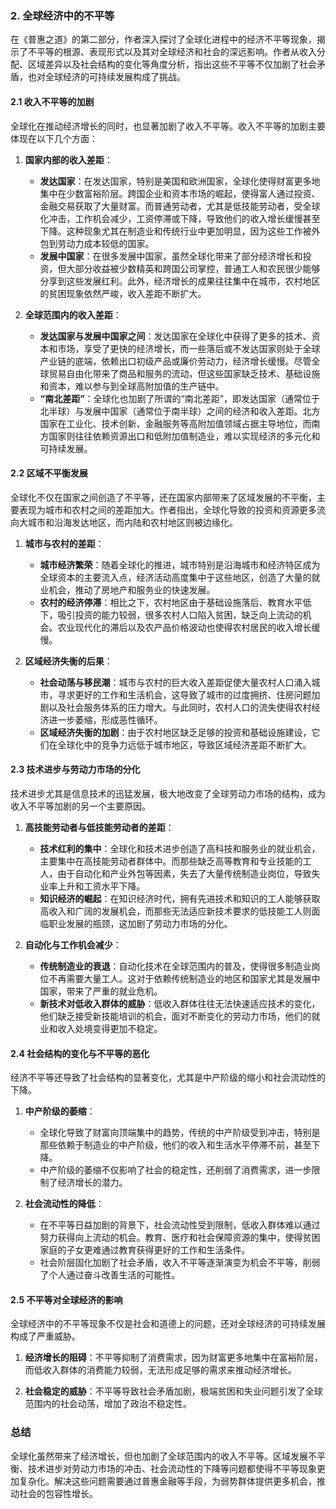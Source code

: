 ### 2. **全球经济中的不平等**

在《普惠之道》的第二部分，作者深入探讨了全球化进程中的经济不平等现象，揭示了不平等的根源、表现形式以及其对全球经济和社会的深远影响。作者从收入分配、区域差异以及社会结构的变化等角度分析，指出这些不平等不仅加剧了社会矛盾，也对全球经济的可持续发展构成了挑战。

#### 2.1 **收入不平等的加剧**

全球化在推动经济增长的同时，也显著加剧了收入不平等。收入不平等的加剧主要体现在以下几个方面：

1. **国家内部的收入差距**：
   - **发达国家**：在发达国家，特别是美国和欧洲国家，全球化使得财富更多地集中在少数富裕阶层。跨国企业和资本市场的崛起，使得富人通过投资、金融交易获取了大量财富。而普通劳动者，尤其是低技能劳动者，受全球化冲击，工作机会减少，工资停滞或下降，导致他们的收入增长缓慢甚至下降。这种现象尤其在制造业和传统行业中更加明显，因为这些工作被外包到劳动力成本较低的国家。
   - **发展中国家**：在很多发展中国家，虽然全球化带来了部分经济增长和投资，但大部分收益被少数精英和跨国公司掌控，普通工人和农民很少能够分享到这些发展红利。此外，经济增长的成果往往集中在城市，农村地区的贫困现象依然严峻，收入差距不断扩大。

2. **全球范围内的收入差距**：
   - **发达国家与发展中国家之间**：发达国家在全球化中获得了更多的技术、资本和市场，享受了更快的经济增长，而一些落后或不发达国家则处于全球产业链的底端，依赖出口初级产品或廉价劳动力，经济增长缓慢。尽管全球贸易自由化带来了商品和服务的流动，但这些国家缺乏技术、基础设施和资本，难以参与到全球高附加值的生产链中。
   - **“南北差距”**：全球化也加剧了所谓的“南北差距”，即发达国家（通常位于北半球）与发展中国家（通常位于南半球）之间的经济和收入差距。北方国家在工业化、技术创新、金融服务等高附加值领域占据主导地位，而南方国家则往往依赖资源出口和低附加值制造业，难以实现经济的多元化和可持续发展。

#### 2.2 **区域不平衡发展**

全球化不仅在国家之间创造了不平等，还在国家内部带来了区域发展的不平衡，主要表现为城市和农村之间的差距加大。作者指出，全球化导致的投资和资源更多流向大城市和沿海发达地区，而内陆和农村地区则被边缘化。

1. **城市与农村的差距**：
   - **城市经济繁荣**：随着全球化的推进，城市特别是沿海城市和经济特区成为全球资本的主要流入点，经济活动高度集中于这些地区，创造了大量的就业机会，推动了房地产和服务业的快速发展。
   - **农村的经济停滞**：相比之下，农村地区由于基础设施落后、教育水平低下，吸引投资的能力较弱，很多农村人口陷入贫困，缺乏向上流动的机会。农业现代化的滞后以及农产品价格波动也使得农村居民的收入增长缓慢。

2. **区域经济失衡的后果**：
   - **社会动荡与移民潮**：城市与农村的巨大收入差距促使大量农村人口涌入城市，寻求更好的工作和生活机会，这导致了城市的过度拥挤、住房问题加剧以及社会服务体系的压力增大。与此同时，农村人口的流失使得农村经济进一步萎缩，形成恶性循环。
   - **区域经济失衡的加剧**：由于农村地区缺乏足够的投资和基础设施建设，它们在全球化中的竞争力远低于城市地区，导致区域经济差距不断扩大。

#### 2.3 **技术进步与劳动力市场的分化**

技术进步尤其是信息技术的迅猛发展，极大地改变了全球劳动力市场的结构，成为收入不平等加剧的另一个主要原因。

1. **高技能劳动者与低技能劳动者的差距**：
   - **技术红利的集中**：全球化和技术进步创造了高科技和服务业的就业机会，主要集中在高技能劳动者群体中。而那些缺乏高等教育和专业技能的工人，由于自动化和产业外包等因素，失去了大量传统制造业岗位，导致失业率上升和工资水平下降。
   - **知识经济的崛起**：在知识经济时代，拥有先进技术和知识的工人能够获取高收入和广阔的发展机会，而那些无法适应新技术要求的低技能工人则面临职业发展的瓶颈，这加剧了劳动力市场的分化。

2. **自动化与工作机会减少**：
   - **传统制造业的衰退**：自动化技术在全球范围内的普及，使得很多制造业岗位不再需要大量工人。这对于依赖传统制造业的地区和国家尤其是发展中国家，带来了严重的就业危机。
   - **新技术对低收入群体的威胁**：低收入群体往往无法快速适应技术的变化，他们缺乏接受新技能培训的机会，面对不断变化的劳动力市场，他们的就业和收入处境变得更加不稳定。

#### 2.4 **社会结构的变化与不平等的恶化**

经济不平等还导致了社会结构的显著变化，尤其是中产阶级的缩小和社会流动性的下降。

1. **中产阶级的萎缩**：
   - 全球化导致了财富向顶端集中的趋势，传统的中产阶级受到冲击，特别是那些依赖于制造业的中产阶级，他们的收入和生活水平停滞不前，甚至下降。
   - 中产阶级的萎缩不仅影响了社会的稳定性，还削弱了消费需求，进一步限制了经济增长的潜力。

2. **社会流动性的降低**：
   - 在不平等日益加剧的背景下，社会流动性受到限制，低收入群体难以通过努力获得向上流动的机会。教育、医疗和社会保障资源的集中，使得贫困家庭的子女更难通过教育获得更好的工作和生活条件。
   - 社会阶层固化加剧了社会矛盾，收入不平等逐渐演变为机会不平等，削弱了个人通过奋斗改善生活的可能性。

#### 2.5 **不平等对全球经济的影响**

全球经济中的不平等现象不仅是社会和道德上的问题，还对全球经济的可持续发展构成了严重威胁。

1. **经济增长的阻碍**：不平等抑制了消费需求，因为财富更多地集中在富裕阶层，而低收入群体的消费能力较弱，无法形成足够的需求来推动经济增长。
   
2. **社会稳定的威胁**：不平等导致社会矛盾加剧，极端贫困和失业问题引发了全球范围内的社会动荡，增加了政治不稳定性。

### 总结
全球化虽然带来了经济增长，但也加剧了全球范围内的收入不平等。区域发展不平衡、技术进步对劳动力市场的冲击、社会流动性的下降等问题都使得不平等现象更加复杂化。解决这些问题需要通过普惠金融等手段，为弱势群体提供更多机会，推动社会的包容性增长。